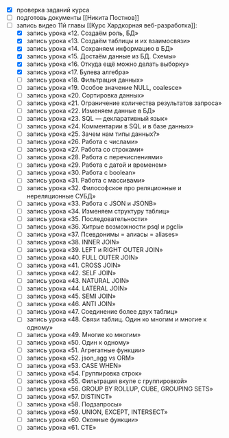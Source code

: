 - [x] проверка заданий курса
- [ ] подготовь документы [[Никита Постнов]]
- [ ] запись видео 11й главы [[Курс Хардкорная веб-разработка]]:
	- [x] запись урока «12. Создаём роль, БД»
	- [x] запись урока «13. Создаём таблицы и их взаимосвязи»
	- [x] запись урока «14. Сохраняем информацию в БД»
	- [x] запись урока «15. Достаём данные из БД. Схемы»
	- [x] запись урока «16. Откуда ещё можно делать выборку»
	- [x] запись урока «17. Булева алгебра»
	- [ ] запись урока «18. Фильтрация данных»
	- [ ] запись урока «19. Особое значение NULL, coalesce»
	- [ ] запись урока «20. Сортировка данных»
	- [ ] запись урока «21. Ограничение количества результатов запроса»
	- [ ] запись урока «22. Изменяем данные в БД»
	- [ ] запись урока «23. SQL — декларативный язык»
	- [ ] запись урока «24. Комментарии в SQL и в базе данных»
	- [ ] запись урока «25. Зачем нам типы данных?»
	- [ ] запись урока «26. Работа с числами»
	- [ ] запись урока «27. Работа со строками»
	- [ ] запись урока «28. Работа с перечислениями»
	- [ ] запись урока «29. Работа с датой и временем»
	- [ ] запись урока «30. Работа с boolean»
	- [ ] запись урока «31. Работа с массивами»
	- [ ] запись урока «32. Философское про реляционные и нереляционные СУБД»
	- [ ] запись урока «33. Работа с JSON и JSONB»
	- [ ] запись урока «34. Изменяем структуру таблиц»
	- [ ] запись урока «35. Последовательности»
	- [ ] запись урока «36. Хитрые возможности psql и pgcli»
	- [ ] запись урока «37. Псевдонимы = алиасы = aliases»
	- [ ] запись урока «38. INNER JOIN»
	- [ ] запись урока «39. LEFT и RIGHT OUTER JOIN»
	- [ ] запись урока «40. FULL OUTER JOIN»
	- [ ] запись урока «41. CROSS JOIN»
	- [ ] запись урока «42. SELF JOIN»
	- [ ] запись урока «43. NATURAL JOIN»
	- [ ] запись урока «44. LATERAL JOIN»
	- [ ] запись урока «45. SEMI JOIN»
	- [ ] запись урока «46. ANTI JOIN»
	- [ ] запись урока «47. Соединение более двух таблиц»
	- [ ] запись урока «48. Связи таблиц. Один ко многим и многие к одному»
	- [ ] запись урока «49. Многие ко многим»
	- [ ] запись урока «50. Один к одному»
	- [ ] запись урока «51. Агрегатные функции»
	- [ ] запись урока «52. json_agg vs ORM»
	- [ ] запись урока «53. CASE WHEN»
	- [ ] запись урока «54. Группировка строк»
	- [ ] запись урока «55. Фильтрация вкупе с группировкой»
	- [ ] запись урока «56. GROUP BY ROLLUP, CUBE, GROUPING SETS»
	- [ ] запись урока «57. DISTINCT»
	- [ ] запись урока «58. Подзапросы»
	- [ ] запись урока «59. UNION, EXCEPT, INTERSECT»
	- [ ] запись урока «60. Оконные функции»
	- [ ] запись урока «61. CTE»